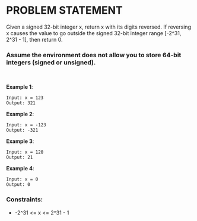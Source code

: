 # PROBLEM STATEMENT

Given a signed 32-bit integer x, return x with its digits reversed. If reversing x causes the value to go outside the signed 32-bit integer range [-2^31, 2^31 - 1], then return 0.

### <b>Assume the environment does not allow you to store 64-bit integers (signed or unsigned).</b>

<br/>

<b>Example 1</b>:  

    Input: x = 123
    Output: 321  

<b>Example 2</b>:  

    Input: x = -123
    Output: -321
    
<b>Example 3</b>:  

    Input: x = 120
    Output: 21
    
<b>Example 4</b>:  

    Input: x = 0
    Output: 0

### Constraints:

- -2^31 <= x <= 2^31 - 1
